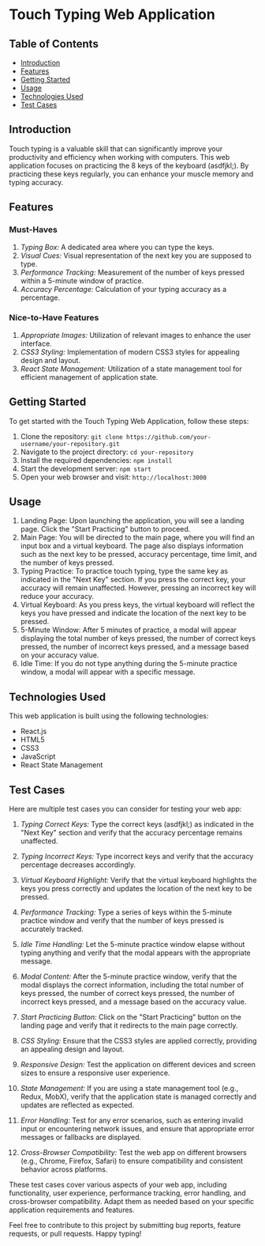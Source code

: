 # Touch Typing Web Application

## Table of Contents

- [Introduction](#introduction)
- [Features](#features)
- [Getting Started](#getting-started)
- [Usage](#usage)
- [Technologies Used](#technologies-used)
- [Test Cases](#testcases)

## Introduction

Touch typing is a valuable skill that can significantly improve your productivity and efficiency when working with computers. This web application focuses on practicing the 8 keys of the keyboard (asdfjkl;). By practicing these keys regularly, you can enhance your muscle memory and typing accuracy.

## Features

### Must-Haves

1. *Typing Box:* A dedicated area where you can type the keys.
2. *Visual Cues:* Visual representation of the next key you are supposed to type.
3. *Performance Tracking:* Measurement of the number of keys pressed within a 5-minute window of practice.
4. *Accuracy Percentage:* Calculation of your typing accuracy as a percentage.

### Nice-to-Have Features

1. *Appropriate Images:* Utilization of relevant images to enhance the user interface.
2. *CSS3 Styling:* Implementation of modern CSS3 styles for appealing design and layout.
3. *React State Management:* Utilization of a state management tool for efficient management of application state.

## Getting Started

To get started with the Touch Typing Web Application, follow these steps:

1. Clone the repository: `git clone https://github.com/your-username/your-repository.git`
2. Navigate to the project directory: `cd your-repository`
3. Install the required dependencies: `npm install`
4. Start the development server: `npm start`
5. Open your web browser and visit: `http://localhost:3000`

## Usage

1. Landing Page: Upon launching the application, you will see a landing page. Click the "Start Practicing" button to proceed.
2. Main Page: You will be directed to the main page, where you will find an input box and a virtual keyboard. The page also displays information such as the next key to be pressed, accuracy percentage, time limit, and the number of keys pressed.
3. Typing Practice: To practice touch typing, type the same key as indicated in the "Next Key" section. If you press the correct key, your accuracy will remain unaffected. However, pressing an incorrect key will reduce your accuracy.
4. Virtual Keyboard: As you press keys, the virtual keyboard will reflect the keys you have pressed and indicate the location of the next key to be pressed.
5. 5-Minute Window: After 5 minutes of practice, a modal will appear displaying the total number of keys pressed, the number of correct keys pressed, the number of incorrect keys pressed, and a message based on your accuracy value.
6. Idle Time: If you do not type anything during the 5-minute practice window, a modal will appear with a specific message.

## Technologies Used

This web application is built using the following technologies:

- React.js
- HTML5
- CSS3
- JavaScript
- React State Management

## Test Cases

Here are multiple test cases you can consider for testing your web app:

1. *Typing Correct Keys:* Type the correct keys (asdfjkl;) as indicated in the "Next Key" section and verify that the accuracy percentage remains unaffected.

2. *Typing Incorrect Keys:* Type incorrect keys and verify that the accuracy percentage decreases accordingly.

3. *Virtual Keyboard Highlight:* Verify that the virtual keyboard highlights the keys you press correctly and updates the location of the next key to be pressed.

4. *Performance Tracking:* Type a series of keys within the 5-minute practice window and verify that the number of keys pressed is accurately tracked.

5. *Idle Time Handling:* Let the 5-minute practice window elapse without typing anything and verify that the modal appears with the appropriate message.

6. *Modal Content:* After the 5-minute practice window, verify that the modal displays the correct information, including the total number of keys pressed, the number of correct keys pressed, the number of incorrect keys pressed, and a message based on the accuracy value.

7. *Start Practicing Button:* Click on the "Start Practicing" button on the landing page and verify that it redirects to the main page correctly.

8. *CSS Styling:* Ensure that the CSS3 styles are applied correctly, providing an appealing design and layout.

9. *Responsive Design:* Test the application on different devices and screen sizes to ensure a responsive user experience.

10. *State Management:* If you are using a state management tool (e.g., Redux, MobX), verify that the application state is managed correctly and updates are reflected as expected.

11. *Error Handling:* Test for any error scenarios, such as entering invalid input or encountering network issues, and ensure that appropriate error messages or fallbacks are displayed.

12. *Cross-Browser Compatibility:* Test the web app on different browsers (e.g., Chrome, Firefox, Safari) to ensure compatibility and consistent behavior across platforms.

These test cases cover various aspects of your web app, including functionality, user experience, performance tracking, error handling, and cross-browser compatibility. Adapt them as needed based on your specific application requirements and features.

Feel free to contribute to this project by submitting bug reports, feature requests, or pull requests. Happy typing!
